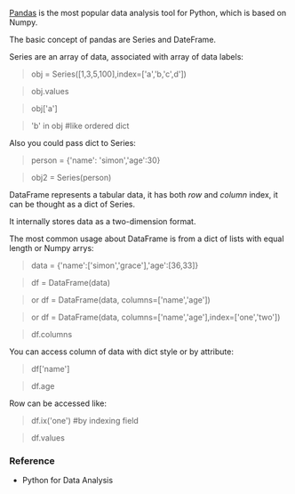 [Pandas](http://pandas.pydata.org/) is the most popular data analysis tool for Python, which is based on Numpy.

The basic concept of pandas are Series and DateFrame.

Series are an array of data, associated with array of data labels:

> obj = Series([1,3,5,100],index=['a','b,'c',d'])

> obj.values

> obj['a']

> 'b' in obj  #like ordered dict

Also you could pass dict to Series:

> person = {'name': 'simon','age':30}

> obj2 = Series(person)

DataFrame represents a tabular data, it has both *row* and *column* index, it can be thought as a dict of Series.

It internally stores data as a two-dimension format.

The most common usage about DataFrame is from a dict of lists with equal length or Numpy arrys:

> data = {'name':['simon','grace'],'age':[36,33]}

> df = DataFrame(data)

> or df = DataFrame(data, columns=['name','age'])

> or df = DataFrame(data, columns=['name','age'],index=['one','two'])

> df.columns

You can access column of data with dict style or by attribute:

> df['name']

> df.age


Row can be accessed like:

> df.ix('one') #by indexing field

> df.values


### Reference

* Python for Data Analysis